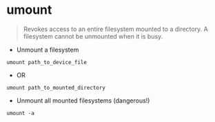 # umount

> Revokes access to an entire filesystem mounted to a directory.
> A filesystem cannot be unmounted when it is busy.

- Unmount a filesystem

`umount path_to_device_file`

- OR

`umount path_to_mounted_directory`

- Unmount all mounted filesystems (dangerous!)

`umount -a`
